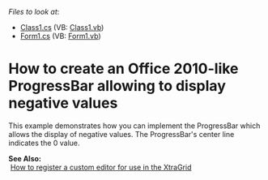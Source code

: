 <!-- default file list -->
*Files to look at*:

* [Class1.cs](./CS/Class1.cs) (VB: [Class1.vb](./VB/Class1.vb))
* [Form1.cs](./CS/Form1.cs) (VB: [Form1.vb](./VB/Form1.vb))
<!-- default file list end -->
# How to create an Office 2010-like ProgressBar allowing to display negative values


<p>This example demonstrates how you can implement the ProgressBar which allows the display of negative values. The ProgressBar's center line indicates the 0 value.</p><p><strong>See Also:</strong><br />
 <a href="https://www.devexpress.com/Support/Center/p/A1237">How to register a custom editor for use in the XtraGrid</a></p>

<br/>


